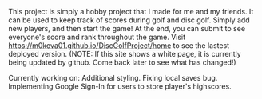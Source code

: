 This project is simply a hobby project that I made for me and my friends. It can be used to keep track of scores during golf and disc golf. Simply add new players, and then start the game! At the end, you can submit to see everyone's score and rank throughout the game. Visit https://m0kova01.github.io/DiscGolfProject/home to see the lastest deployed version. (NOTE: If this site shows a white page, it is currently being updated by github. Come back later to see what has changed!)

Currently working on:
    Additional styling.
    Fixing local saves bug.
    Implementing Google Sign-In for users to store player's highscores.
